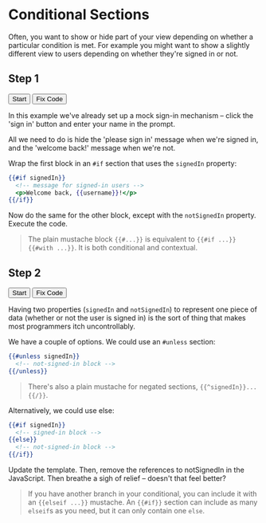 # Conditional Sections

Often, you want to show or hide part of your view depending on whether a particular condition is met. For example you might want to show a slightly different view to users depending on whether they're signed in or not.

## Step 1
<div class="tutorial">
  <button data-tutorial="N4IgFiBcoE5SBTAJgcwSAvgGhAF3gDxICWAbgATFIC8AOngIYxq70B8BA9CaW7QHYCCAZwDGMYgAdclGvVwIAtpIA2DBfXK4AnpIR08CAB65OMBqNxkE7AbVwEAhAFpn5RQmHCGacgDMAexhyYWIUfmRnYn5yAFdhBBhhclc+QQdJNgB1BBVRAI9yACMLAGsscmBgeMT+Bg8MDEcuTLtWdKdXd09vX0Dg-gD+Z1DwyOi4hKSU5zT7AkyACWItMESER3IABRUEBgTyAgZyMBgEP2oAcgBiS-Ih51EVYlFSq4ABADpR-gBJfgAFABKS5sH6UfhcBgcTitSGcMQSaRsEA4YTwUhMcjmSzWcjUcgRADu5AAShYrKQEADgG1cEwWJByDd6cwELhLlg6UpVOoEEyWTy1ApOW0kOoGEzaTFyLKfsh-ky-AwVAkuTLZYNcABlMIRJCKrQwWI2GXYARyvWGvyxfi4obkYGVC3keyYgb1BD48iSGAFaQA5kAUX4CmC2gCsWCNRgdUKuACIT1EM5zJxlIQAH1lfw7kCANx2dKy9PWb7smltWWymNx-mEz3q+zVpNjA38Jm4Y0IJsyata3Vt60qhJV8gYAsujACCf5zBAA">Start</button>
  <button data-run="true" data-tutorial="N4IgFiBcoE5SBTAJgcwSAvgGhAF3gDxICWAbgATFIC8AOngIYxq70B8BA9CaW7QHYCCAZwDGMYgAdclGvVwIAtpIA2DBfXK4AnpIR08CAB65OMBqNxkE7AbVzBgAYmIAzcsOIp+yAJL8MDDtWXAIAQgBaCPJFBGFhBjRyVwB7GA8vHyQI4n5yAFdhBBhhcii+QRCCSTYAdQQVURTY8gAjCwBrLHJHQuL+BljAsK4a4MdON0Dg8ec3cn4U3ABlTL8AoMr7cKiYuISk1PTF-gjPb2QcvL6SsoiK+22agAliLTBihDDyAAUVBAYRXIBAY5DAMAQrmoAHInNDyClTqIVMRRB0YQABAB0534-gAFABKaFsXGUfhcBgcThjSoTKabLhiCTSNggHDCeCkJjkcyWazkagLBAAd3IACULFZSAh8cBgrgmCxIORYYrmAhcNCsAqlKp1AgVWq9WoFNrgkh1AwVfK8uR7bj1irXAwVEUdXb7YsVmskP4VbgYPkbHbsAIHZl-cl8vx+YjyESeuHyPZucdBghBeRJDBmtJ8aqAKL8BTpbQpfLpG4DFq4FIZbzk7WqvnShAAfRd-HhhIA3HZKvbW9YcZq5cF7fbqxmVTWEB77JOG1ko4HgwuZJPvasLn7+M7XUUJ+QMH3k5tT73MEA">Fix Code</button>
</div>

In this example we've already set up a mock sign-in mechanism – click the 'sign in' button and enter your name in the prompt.

All we need to do is hide the 'please sign in' message when we're signed in, and the 'welcome back!' message when we're not.

Wrap the first block in an `#if` section that uses the `signedIn` property:

```handlebars
{{#if signedIn}}
  <!-- message for signed-in users -->
  <p>Welcome back, {{username}}!</p>
{{/if}}
```

Now do the same for the other block, except with the `notSignedIn` property. Execute the code.

> The plain mustache block `{{#...}}` is equivalent to `{{#if ...}}{{#with ...}}`. It is both conditional and contextual.

## Step 2
<div class="tutorial">
  <button data-tutorial="N4IgFiBcoE5SBTAJgcwSAvgGhAF3gDxICWAbgATFIC8AOngIYxq70B8BA9CaW7QHYCCAZwDGMYgAdclGvVwIAtpIA2DBfXK4AnpIR08CAB65OMBqNxkE7AbVzBgAYmIAzcsOIp+yAJL8MDDtWXAIAQgBaCPJFBGFhBjRyVwB7GA8vHyQI4n5yAFdhBBhhcii+QRCCSTYAdQQVURTY8gAjCwBrLHJHQuL+BljAsK4a4MdON0Dg8ec3cn4U3ABlTL8AoMr7cKiYuISk1PTF-gjPb2QcvL6SsoiK+22agAliLTBihDDyAAUVBAYRXIBAY5DAMAQrmoAHInNDyClTqIVMRRB0YQABAB0534-gAFABKaFsXGUfhcBgcThjSoTKabLhiCTSNggHDCeCkJjkcyWazkagLBAAd3IACULFZSAh8cBgrgmCxIORYYrmAhcNCsAqlKp1AgVWq9WoFNrgkh1AwVfK8uR7bj1irXAwVEUdXb7YsVmskP4VbgYPkbHbsAIHZl-cl8vx+YjyESeuHyPZucdBghBeRJDBmtJ8aqAKL8BTpbQpfLpG4DFq4FIZbzk7WqvnShAAfRd-HhhIA3HZKvbW9YcZq5cF7fbqxmVTWEB77JOG1ko4HgwuZJPvasLn7+M7XUUJ+QMH3k5tT73MEA">Start</button>
  <button data-run="true" data-tutorial="N4IgFiBcoE5SBTAJgcwSAvgGhAF3gDxICWAbgATFIC8AOngIYxq70B8BA9CaW7QHYCCAZwDGMYgAdclGvVwIAtpIA2DBfXK4AnpIR08CAB65OMBqNxkE7AbVzBgAYmIAzcsOIp+yAJL8MDDtWXAIAQgBaCPJFBGFhBjRyVwB7GA8vHyQI4n5yAFdhBBhhcii+QRCCSTYAdQQVURTY8gAjCwBrLHJHQuL+BljAsK4a4McGosDg+3ComLiEpNT0-hT+CM9vZBy8vpKyiIr7WZqACWItMGKEMPIABRUEBiLyAgZyMBgEV2oAcicf3I6wiohUxFEHX+AAEAHRbfj+AAUAEo-mwEZR+FwGBxOGNKo5OG5ptjOGIJNI2CAcMJ4KQmORzJZrORqOQfAB3cgAJQsVlICCRwGCuCYLEg5ABYuYCFwfywoqUqnUCEl0uVagUCuCSHUDElIry5BNCL8-ElrgYKiKAhN2DtGW8-kt+X4LPW5FRPUd9gZq0GCDZ5EkMGa0iRUoAovwFOltCl8ul9gMWrgUk68rkFVLmQKEAB9K38IEogDcdkqJrz1nhcuFwRNJpTgclqYQiqrTbNSBdWhg+RsXYw5cdQQC5cwQA">Fix Code</button>
</div>

Having two properties (`signedIn` and `notSignedIn`) to represent one piece of data (whether or not the user is signed in) is the sort of thing that makes most programmers itch uncontrollably.

We have a couple of options. We could use an `#unless` section:

```handlebars
{{#unless signedIn}}
  <!-- not-signed-in block -->
{{/unless}}
```

> There's also a plain mustache for negated sections, `{{^signedIn}}...{{/}}`.

Alternatively, we could use else:

```handlebars
{{#if signedIn}}
  <!-- signed-in block -->
{{else}}
  <!-- not-signed-in block -->
{{/if}}
```

Update the template. Then, remove the references to notSignedIn in the JavaScript. Then breathe a sigh of relief – doesn't that feel better?

> If you have another branch in your conditional, you can include it with an `{{elseif ...}}` mustache. An `{{#if}}` section can include as many `elseif`s as you need, but it can only contain one `else`.
